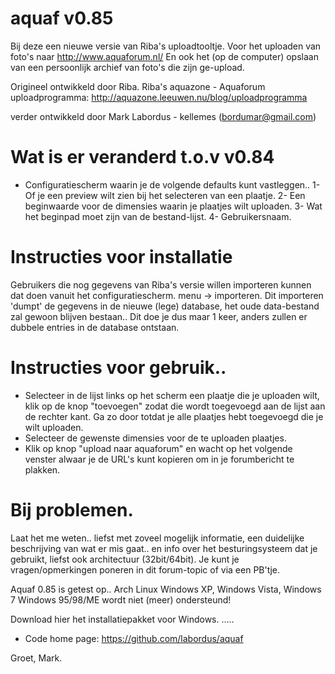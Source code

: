 aquaf v0.85
=====

Bij deze een nieuwe versie van Riba's uploadtooltje.
Voor het uploaden van foto's naar http://www.aquaforum.nl/
En ook het (op de computer) opslaan van een persoonlijk archief van foto's die zijn ge-upload. 

Origineel ontwikkeld door Riba.
Riba's aquazone - Aquaforum uploadprogramma: http://aquazone.leeuwen.nu/blog/uploadprogramma

verder ontwikkeld door Mark Labordus - kellemes (bordumar@gmail.com)


# Wat is er veranderd t.o.v v0.84

* Configuratiescherm waarin je de volgende defaults kunt vastleggen..
1- Of je een preview wilt zien bij het selecteren van een plaatje.
2- Een beginwaarde voor de dimensies waarin je plaatjes wilt uploaden.
3- Wat het beginpad moet zijn van de bestand-lijst.
4- Gebruikersnaam.

# Instructies voor installatie
Gebruikers die nog gegevens van Riba's versie willen importeren kunnen dat doen vanuit het configuratiescherm.
menu -> importeren.
Dit importeren 'dumpt' de gegevens in de nieuwe (lege) database, het oude
data-bestand zal gewoon blijven bestaan..
Dit doe je dus maar 1 keer, anders zullen er dubbele entries in de database ontstaan.

# Instructies voor gebruik..
* Selecteer in de lijst links op het scherm een plaatje die je uploaden wilt,
klik op de knop "toevoegen" zodat die wordt toegevoegd aan de lijst aan de rechter kant.
Ga zo door totdat je alle plaatjes hebt toegevoegd die je wilt uploaden.
* Selecteer de gewenste dimensies voor de te uploaden plaatjes.
* Klik op knop "upload naar aquaforum" en wacht op het volgende venster alwaar
je de URL's kunt kopieren om in je forumbericht te plakken.

# Bij problemen.
Laat het me weten.. liefst met zoveel mogelijk informatie, een duidelijke
beschrijving van wat er mis gaat.. en info over het besturingsysteem
dat je gebruikt, liefst ook architectuur (32bit/64bit).
Je kunt je vragen/opmerkingen poneren in dit forum-topic of via een PB'tje.

Aquaf 0.85 is getest op..
Arch Linux 
Windows XP, Windows Vista, Windows 7
Windows 95/98/ME wordt niet (meer) ondersteund!

Download hier het installatiepakket voor Windows.
.....


* Code home page: https://github.com/labordus/aquaf

Groet, Mark.
